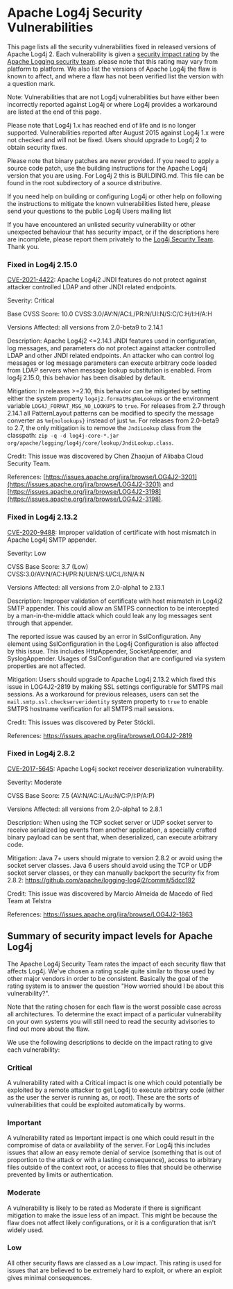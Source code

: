 <!-- vim: set syn=markdown : -->
<!--
 Licensed to the Apache Software Foundation (ASF) under one or more
 contributor license agreements. See the NOTICE file distributed with
 this work for additional information regarding copyright ownership.
 The ASF licenses this file to You under the Apache License, Version 2.0
 (the "License"); you may not use this file except in compliance with
 the License. You may obtain a copy of the License at

         http://www.apache.org/licenses/LICENSE-2.0

 Unless required by applicable law or agreed to in writing, software
 distributed under the License is distributed on an "AS IS" BASIS,
 WITHOUT WARRANTIES OR CONDITIONS OF ANY KIND, either express or implied.
 See the License for the specific language governing permissions and
 limitations under the License.
-->

# Apache Log4j Security Vulnerabilities

This page lists all the security vulnerabilities fixed in released versions of Apache Log4j 2.
Each vulnerability is given a [security impact rating](#Security_Impact_Levels) 
by the [Apache Logging security team](mailto:private@logging.apache.org). 
please note that this rating may vary from platform to platform. We also list the versions 
of Apache Log4j the flaw is known to affect, and where a flaw has not been verified list 
the version with a question mark.

Note: Vulnerabilities that are not Log4j vulnerabilities but have either been incorrectly 
reported against Log4j or where Log4j provides a workaround are listed at the end of this page.

Please note that Log4j 1.x has reached end of life and is no longer supported. Vulnerabilities 
reported after August 2015 against Log4j 1.x were not checked and will not be fixed. Users should 
upgrade to Log4j 2 to obtain security fixes.

Please note that binary patches are never provided. If you need to apply a source code patch, 
use the building instructions for the Apache Log4j version that you are using. For 
Log4j 2 this is BUILDING.md. This file can be found in the 
root subdirectory of a source distributive. 

If you need help on building or configuring Log4j or other help on following the instructions 
to mitigate the known vulnerabilities listed here, please send your questions to the public 
Log4j Users mailing list

If you have encountered an unlisted security vulnerability or other unexpected behaviour 
that has security impact, or if the descriptions here are incomplete, please report them 
privately to the [Log4j Security Team](mailto:private@logging.apache.org). Thank you.

### Fixed in Log4j 2.15.0

[CVE-2021-4422](https://cve.mitre.org/cgi-bin/cvename.cgi?name=CVE-2021-44228):  Apache Log4j2 JNDI 
features do not protect against attacker controlled LDAP and other JNDI related endpoints.

Severity: Critical

Base CVSS Score: 10.0 CVSS:3.0/AV:N/AC:L/PR:N/UI:N/S:C/C:H/I:H/A:H

Versions Affected: all versions from 2.0-beta9 to 2.14.1

Description: Apache Log4j2 <=2.14.1 JNDI features used in configuration, log messages, and parameters do not 
protect against attacker controlled LDAP and other JNDI related endpoints. An attacker who can control log 
messages or log message parameters can execute arbitrary code loaded from LDAP servers when message lookup 
substitution is enabled. From log4j 2.15.0, this behavior has been disabled by default.

Mitigation: In releases >=2.10, this behavior can be mitigated by setting either the system property 
`log4j2.formatMsgNoLookups` or the environment variable `LOG4J_FORMAT_MSG_NO_LOOKUPS` to `true`.
For releases from 2.7 through 2.14.1 all PatternLayout patterns can be modified to specify the message converter as
`%m{nolookups}` instead of just `%m`.
For releases from 2.0-beta9 to 2.7, the only mitigation is to remove the `JndiLookup` class from the classpath: 
`zip -q -d log4j-core-*.jar org/apache/logging/log4j/core/lookup/JndiLookup.class`.

Credit: This issue was discovered by Chen Zhaojun of Alibaba Cloud Security Team.

References: [https://issues.apache.org/jira/browse/LOG4J2-3201](https://issues.apache.org/jira/browse/LOG4J2-3201)
and [https://issues.apache.org/jira/browse/LOG4J2-3198](https://issues.apache.org/jira/browse/LOG4J2-3198).

### Fixed in Log4j 2.13.2

[CVE-2020-9488](https://cve.mitre.org/cgi-bin/cvename.cgi?name=CVE-2020-9488):  Improper validation of certificate with host mismatch in Apache Log4j SMTP appender.

Severity: Low

CVSS Base Score: 3.7 (Low) CVSS:3.0/AV:N/AC:H/PR:N/UI:N/S:U/C:L/I:N/A:N

Versions Affected: all versions from 2.0-alpha1 to 2.13.1

Description: Improper validation of certificate with host mismatch in
Log4j2 SMTP appender. This could allow an SMTPS connection to be
intercepted by a man-in-the-middle attack which could leak any log
messages sent through that appender. 

The reported issue was caused by an error in SslConfiguration. Any element using SslConfiguration
in the Log4j Configuration is also affected by this issue. This includes HttpAppender,
SocketAppender, and SyslogAppender. Usages of SslConfiguration that are configured via system
properties are not affected.

Mitigation: Users should upgrade to Apache Log4j 2.13.2 which fixed
this issue in LOG4J2-2819 by making SSL settings configurable for
SMTPS mail sessions. As a workaround for previous releases, users can
set the `mail.smtp.ssl.checkserveridentity` system property to `true`
to enable SMTPS hostname verification for all SMTPS mail sessions.

Credit: This issues was discovered by Peter Stöckli.

References: https://issues.apache.org/jira/browse/LOG4J2-2819
 
### Fixed in Log4j 2.8.2

[CVE-2017-5645](https://cve.mitre.org/cgi-bin/cvename.cgi?name=CVE-2017-5645): Apache Log4j socket receiver deserialization vulnerability.
 
Severity: Moderate
 
CVSS Base Score: 7.5 (AV:N/AC:L/Au:N/C:P/I:P/A:P)
 
Versions Affected: all versions from 2.0-alpha1 to 2.8.1
 
Description: When using the TCP socket server or UDP socket server to
receive serialized log events from another application, a specially crafted
binary payload can be sent that, when deserialized, can execute arbitrary
code.
 
Mitigation: Java 7+ users should migrate to version 2.8.2 or avoid using
the socket server classes. Java 6 users should avoid using the TCP or UDP
socket server classes, or they can manually backport the security fix from
2.8.2: https://github.com/apache/logging-log4j2/commit/5dcc192
 
Credit: This issue was discovered by Marcio Almeida de Macedo of Red Team
at Telstra
 
References: <https://issues.apache.org/jira/browse/LOG4J2-1863>
 
<a name="Security_Impact_Levels"></a>
## Summary of security impact levels for Apache Log4j
The Apache Log4j Security Team rates the impact of each security flaw that affects Log4j. 
We've chosen a rating scale quite similar to those used by other major vendors in order to 
be consistent. Basically the goal of the rating system is to answer the question "How worried 
should I be about this vulnerability?".
   
Note that the rating chosen for each flaw is the worst possible case across all architectures. 
To determine the exact impact of a particular vulnerability on your own systems you will still 
need to read the security advisories to find out more about the flaw.
   
We use the following descriptions to decide on the impact rating to give each vulnerability:
   
### Critical
A vulnerability rated with a Critical impact is one which could potentially be exploited by 
a remote attacker to get Log4j to execute arbitrary code (either as the user the server is 
running as, or root). These are the sorts of vulnerabilities that could be exploited automatically 
by worms.
   
### Important
A vulnerability rated as Important impact is one which could result in the compromise of data 
or availability of the server. For Log4j this includes issues that allow an easy remote denial 
of service (something that is out of proportion to the attack or with a lasting consequence), 
access to arbitrary files outside of the context root, or access to files that should be otherwise 
prevented by limits or authentication.
   
### Moderate
A vulnerability is likely to be rated as Moderate if there is significant mitigation to make the 
issue less of an impact. This might be because the flaw does not affect likely configurations, or 
it is a configuration that isn't widely used. 
   
### Low
All other security flaws are classed as a Low impact. This rating is used for issues that are believed 
to be extremely hard to exploit, or where an exploit gives minimal consequences.